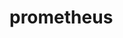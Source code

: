 

# prometheus


<!-- 
如何在Kubernetes中实现微服务应用监控？
https://mp.weixin.qq.com/s/L7fdIA6HyoNaQE4oUQ_iMg

-->



<!--


Shell脚本实战：日志关键字监控+自动告警



如何快速深入理解监控知识？ 
https://mp.weixin.qq.com/s/q4QxJi5KZKNNIvWMjfdM1A
监控系统技术选型 
https://mp.weixin.qq.com/s/hjSs8SApGzh8vXEDO7rdIw
监控系统选型，这篇不可不读！ 
https://mp.weixin.qq.com/s/HEW8rSPhWk82NinQcEzPhQ
怎样的监控，才真正说明系统有问题？ 
https://mp.weixin.qq.com/s/1lSdfafmJeNgCrXDe7pLhw

全面解析微服务系统监控分层，啃透服务治理核心！ 
https://mp.weixin.qq.com/s/5xCL7KkMpnsfB6ivG4-0MQ


14款备受好评的开源监控工具 
https://mp.weixin.qq.com/s/M-ygzU0V8hgITqx0Wdl6iQ
这5种常用运维监控工具都不会用
https://mp.weixin.qq.com/s/Z4SGXTqv0u1mzHI-2IZDyg

 Prometheus
 https://mp.weixin.qq.com/s/W38FcwGmwPj1tp_87FVC1A


Prometheus

SpringBoot+Prometheus+Grafana 打造一款高逼格的可视化监控系统
https://mp.weixin.qq.com/s/OgJDp_rCHQT8rVTxut0UiQ

搭建Prometheus+Grafana的云平台监控系统
https://www.jianshu.com/p/268489bf5756?utm_campaign=haruki&utm_content=note&utm_medium=reader_share&utm_source=weixin

Prometheus完整的部署方案+实战实例 
https://mp.weixin.qq.com/s/mFczwFdtO1eWzXAfKQ1Wfw
Prometheus+Grafana
https://mp.weixin.qq.com/s/i4lYNHiJKNi9SSvkodBK3A
性能监控工具之 Grafana + Prometheus + Exporters 
https://mp.weixin.qq.com/s/HKWga3DxbPWx0lGMyaQsgQ
接近完美的监控系统—普罗米修斯 
https://mp.weixin.qq.com/s/OgvbYm7PoTLGbcZeehIU9w
Java监控开源工具（Prometheus+Grafna）
https://zhuanlan.zhihu.com/p/474476816
高可用 Prometheus 的常见问题 
https://mp.weixin.qq.com/s/cS8X7hBYpFwcZOWcpLt3OQ
自从上线了 Prometheus 监控告警，真香！ 
https://mp.weixin.qq.com/s/kBDB2wa2R_YczwRFFN4-Wg
Prometheus 高可用
https://mp.weixin.qq.com/s/aXjUQOBMsP90nCi4yiWaPg
号称下一代监控系统，来看看它有多强！ 
https://mp.weixin.qq.com/s/zqXOYQV_kSYWp3ibr0rH7g
全网最完整之实战 Prometheus 搭建监控系统 
https://mp.weixin.qq.com/s/VAzATGHgYdKZY8Yk2PHKuw

普罗米修斯
https://zhuanlan.zhihu.com/p/474476816


SkyWalking
https://mp.weixin.qq.com/s/Z7dRtmj2T7F09Q8etoK3hg
用了3年CAT，这次我想选择SkyWalking，老板反手就是一个赞！ 
https://mp.weixin.qq.com/s/foYoz8qjalO0AhlBcM0BpA


某生鲜电商平台的监控模块设计
https://mp.weixin.qq.com/s/m9tTCrOYrbuMbsiGpzsJHw


Linux中一个高效的资源监控器 – Bpytop 
https://mp.weixin.qq.com/s/usrepOGS5V8cO4uwYgFDFw
Sampler，命令行下的可视化展示工具
https://www.oschina.net/p/sampler?hmsr=aladdin1e1
https://mp.weixin.qq.com/s/l3fBjFhdvH-eE6RHYhy2Aw
如何在Linux中安装vnStat和vnStati监视网络流量 
https://mp.weixin.qq.com/s/gPrrIfFouDzI2T-_B-OCEw


想监控主机性能的话，个人建议这本《SystemsPerformance》就足够了。

三分钟构建自动化运维平台-nightingale(夜莺) 
https://mp.weixin.qq.com/s/LwsR3o0Ze6fQiYXgGVZrqw

Java业务监控中间件_不得不知道的25个中间件监控指标
https://blog.csdn.net/weixin_35172715/article/details/114824837

-->

